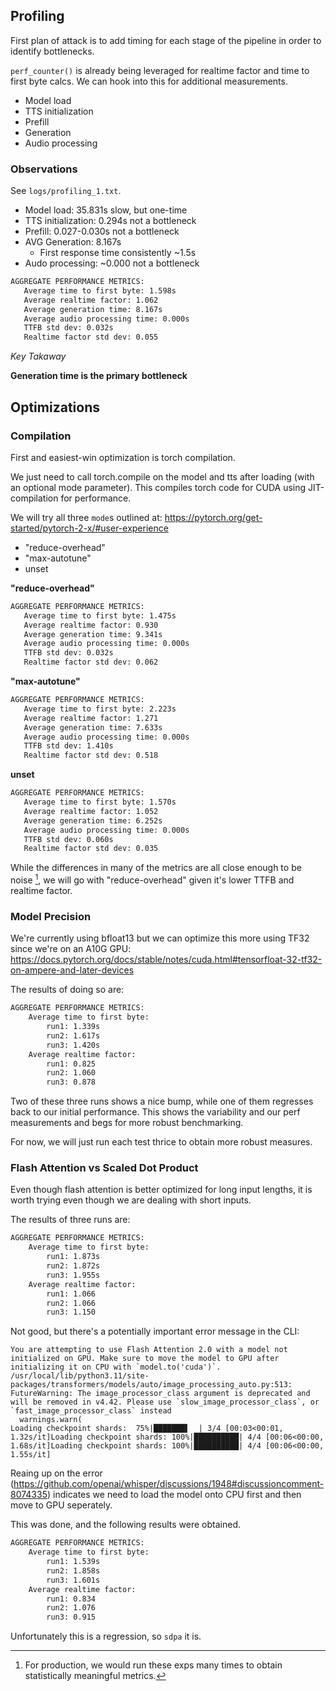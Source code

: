 ## Profiling

First plan of attack is to add timing for each stage of the pipeline in order to identify bottlenecks.

`perf_counter()` is already being leveraged for realtime factor and time to first byte calcs. We can hook into this for additional measurements.

- Model load
- TTS initialization
- Prefill
- Generation
- Audio processing

### Observations

See `logs/profiling_1.txt`.

- Model load: 35.831s slow, but one-time
- TTS initialization: 0.294s not a bottleneck
- Prefill: 0.027-0.030s not a bottleneck
- AVG Generation: 8.167s
    - First response time consistently ~1.5s
- Audo processing: ~0.000 not a bottleneck

```txt
AGGREGATE PERFORMANCE METRICS:
   Average time to first byte: 1.598s
   Average realtime factor: 1.062
   Average generation time: 8.167s
   Average audio processing time: 0.000s
   TTFB std dev: 0.032s
   Realtime factor std dev: 0.055
```

_Key Takaway_

**Generation time is the primary bottleneck**

## Optimizations

### Compilation

First and easiest-win optimization is torch compilation.

We just need to call torch.compile on the model and tts after loading (with an optional mode parameter). This compiles torch code for CUDA using JIT-compilation for performance.

We will try all three `mode`s outlined at: https://pytorch.org/get-started/pytorch-2-x/#user-experience

- "reduce-overhead"
- "max-autotune"
- unset

**"reduce-overhead"**

```txt
AGGREGATE PERFORMANCE METRICS:
   Average time to first byte: 1.475s
   Average realtime factor: 0.930
   Average generation time: 9.341s
   Average audio processing time: 0.000s
   TTFB std dev: 0.032s
   Realtime factor std dev: 0.062
```

**"max-autotune"**

```txt
AGGREGATE PERFORMANCE METRICS:
   Average time to first byte: 2.223s
   Average realtime factor: 1.271
   Average generation time: 7.633s
   Average audio processing time: 0.000s
   TTFB std dev: 1.410s
   Realtime factor std dev: 0.518
```

**unset**

```txt
AGGREGATE PERFORMANCE METRICS:
   Average time to first byte: 1.570s
   Average realtime factor: 1.052
   Average generation time: 6.252s
   Average audio processing time: 0.000s
   TTFB std dev: 0.060s
   Realtime factor std dev: 0.035
```

While the differences in many of the metrics are all close enough to be noise [^1], we will go with "reduce-overhead" given it's lower TTFB and realtime factor.

[^1]: For production, we would run these exps many times to obtain statistically meaningful metrics.

### Model Precision

We're currently using bfloat13 but we can optimize this more using TF32 since we're on an A10G GPU: https://docs.pytorch.org/docs/stable/notes/cuda.html#tensorfloat-32-tf32-on-ampere-and-later-devices 

The results of doing so are:

```txt
AGGREGATE PERFORMANCE METRICS:
    Average time to first byte: 
        run1: 1.339s
        run2: 1.617s
        run3: 1.420s
    Average realtime factor:
        run1: 0.825
        run2: 1.060
        run3: 0.878
```

Two of these three runs shows a nice bump, while one of them regresses back to our initial performance. This shows the variability and our perf measurements and begs for more robust benchmarking.

For now, we will just run each test thrice to obtain more robust measures.

### Flash Attention vs Scaled Dot Product

Even though flash attention is better optimized for long input lengths, it is worth trying even though we are dealing with short inputs.

The results of three runs are:

```txt
AGGREGATE PERFORMANCE METRICS:
    Average time to first byte: 
        run1: 1.873s
        run2: 1.872s
        run3: 1.955s
    Average realtime factor:
        run1: 1.066
        run2: 1.066
        run3: 1.150
```

Not good, but there's a potentially important error message in the CLI:

```
You are attempting to use Flash Attention 2.0 with a model not initialized on GPU. Make sure to move the model to GPU after initializing it on CPU with `model.to('cuda')`.
/usr/local/lib/python3.11/site-packages/transformers/models/auto/image_processing_auto.py:513: FutureWarning: The image_processor_class argument is deprecated and will be removed in v4.42. Please use `slow_image_processor_class`, or `fast_image_processor_class` instead
  warnings.warn(
Loading checkpoint shards:  75%|███████▌  | 3/4 [00:03<00:01,  1.32s/it]Loading checkpoint shards: 100%|██████████| 4/4 [00:06<00:00,  1.68s/it]Loading checkpoint shards: 100%|██████████| 4/4 [00:06<00:00,  1.55s/it]
```

Reaing up on the error (https://github.com/openai/whisper/discussions/1948#discussioncomment-8074335) indicates we need to load the model onto CPU first and then move to GPU seperately.

This was done, and the following results were obtained.

```txt
AGGREGATE PERFORMANCE METRICS:
    Average time to first byte: 
        run1: 1.539s
        run2: 1.858s
        run3: 1.601s
    Average realtime factor:
        run1: 0.834
        run2: 1.076
        run3: 0.915
```

Unfortunately this is a regression, so `sdpa` it is.


